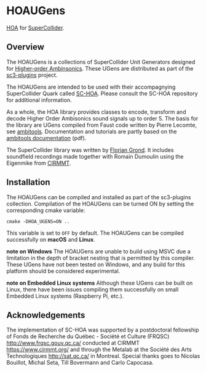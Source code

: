 # HOAUGens

[HOA](https://en.wikipedia.org/wiki/Ambisonics#Higher-order_Ambisonics) for [SuperCollider](http://supercollider.github.io/).


## Overview

The HOAUGens is a collections of SuperCollider Unit Generators designed for [Higher-order Ambinsonics](https://en.wikipedia.org/wiki/Ambisonics#Higher-order_Ambisonics). These UGens are distributed as part of the [sc3-plugins](https://github.com/supercollider/sc3-plugins) project.

The HOAUGens are intended to be used with their accompagnying SuperCollider Quark called [SC-HOA](https://github.com/florian-grond/SC-HOA). Please consult the SC-HOA repository for additional information.

As a whole, the HOA library provides classes to encode, transform and decode Higher Order Ambisonics sound signals up to order 5. The basis for the library are UGens compiled from Faust code written by Pierre Lecomte, see [ambitools](https://github.com/sekisushai/ambitools). Documentation and tutorials are partly based on the [ambitools documentation](https://github.com/sekisushai/ambitools/blob/master/Documentation/documentation.pdf) (pdf).

The SuperCollider library was written by [Florian Grond](http://www.grond.at). It includes soundfield recordings made together with Romain Dumoulin using the Eigenmike from [CIRMMT](http://www.cirmmt.org).


## Installation

The HOAUGens can be compiled and installed as part of the sc3-plugins collection. Compilation of the HOAUGens can be turned ON by setting the corresponding cmake variable:
```shell
cmake -DHOA_UGENS=ON ..
```
This variable is set to `OFF` by default. The HOAUGens can be compiled successfully on **macOS** and **Linux**.

**note on Windows** The HOAUGens are unable to build using MSVC due a limitation in the depth of bracket nesting that is permitted by this compiler. These UGens have not been tested on Windows, and any build for this platform should be considered experimental.

**note on Embedded Linux systems** Although these UGens can be built on Linux, there have been issues compiling them successfully on small Embedded Linux systems (Raspberry Pi, etc.).


## Acknowledgements

The implementation of SC-HOA was supported by a postdoctoral fellowship of Fonds de Recherche du Québec - Société et Culture (FRQSC) http://www.frqsc.gouv.qc.ca/ conducted at CIRMMT https://www.cirmmt.org/ and through the Metalab at the Société des Arts Technologiques http://sat.qc.ca/ in Montreal.
Special thanks goes to Nicolas Bouillot, Michal Seta, Till Bovermann and Carlo Capocasa.
